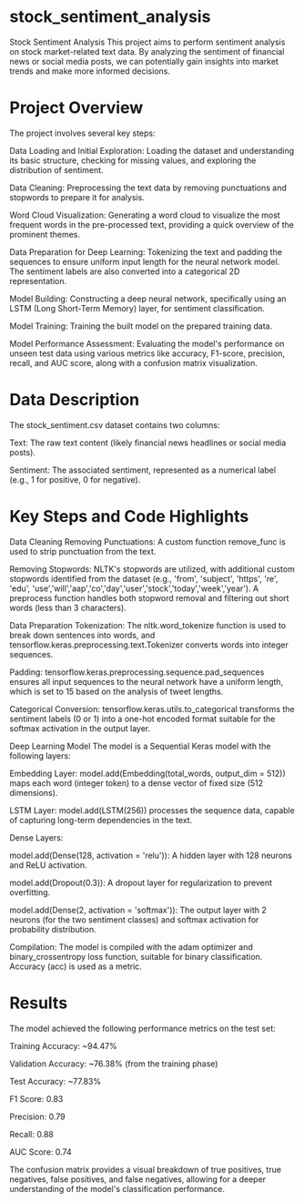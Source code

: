 # stock_sentiment_analysis
Stock Sentiment Analysis
This project aims to perform sentiment analysis on stock market-related text data. By analyzing the sentiment of financial news or social media posts, we can potentially gain insights into market trends and make more informed decisions.

# Project Overview
The project involves several key steps:

Data Loading and Initial Exploration: Loading the dataset and understanding its basic structure, checking for missing values, and exploring the distribution of sentiment.

Data Cleaning: Preprocessing the text data by removing punctuations and stopwords to prepare it for analysis.

Word Cloud Visualization: Generating a word cloud to visualize the most frequent words in the pre-processed text, providing a quick overview of the prominent themes.

Data Preparation for Deep Learning: Tokenizing the text and padding the sequences to ensure uniform input length for the neural network model. The sentiment labels are also converted into a categorical 2D representation.

Model Building: Constructing a deep neural network, specifically using an LSTM (Long Short-Term Memory) layer, for sentiment classification.

Model Training: Training the built model on the prepared training data.

Model Performance Assessment: Evaluating the model's performance on unseen test data using various metrics like accuracy, F1-score, precision, recall, and AUC score, along with a confusion matrix visualization.

# Data Description
The stock_sentiment.csv dataset contains two columns:

Text: The raw text content (likely financial news headlines or social media posts).

Sentiment: The associated sentiment, represented as a numerical label (e.g., 1 for positive, 0 for negative).

# Key Steps and Code Highlights
Data Cleaning
Removing Punctuations: A custom function remove_func is used to strip punctuation from the text.

Removing Stopwords: NLTK's stopwords are utilized, with additional custom stopwords identified from the dataset (e.g., 'from', 'subject', 'https', 're', 'edu', 'use','will','aap','co','day','user','stock','today','week','year'). A preprocess function handles both stopword removal and filtering out short words (less than 3 characters).

Data Preparation
Tokenization: The nltk.word_tokenize function is used to break down sentences into words, and tensorflow.keras.preprocessing.text.Tokenizer converts words into integer sequences.

Padding: tensorflow.keras.preprocessing.sequence.pad_sequences ensures all input sequences to the neural network have a uniform length, which is set to 15 based on the analysis of tweet lengths.

Categorical Conversion: tensorflow.keras.utils.to_categorical transforms the sentiment labels (0 or 1) into a one-hot encoded format suitable for the softmax activation in the output layer.

Deep Learning Model
The model is a Sequential Keras model with the following layers:

Embedding Layer: model.add(Embedding(total_words, output_dim = 512)) maps each word (integer token) to a dense vector of fixed size (512 dimensions).

LSTM Layer: model.add(LSTM(256)) processes the sequence data, capable of capturing long-term dependencies in the text.

Dense Layers:

model.add(Dense(128, activation = 'relu')): A hidden layer with 128 neurons and ReLU activation.

model.add(Dropout(0.3)): A dropout layer for regularization to prevent overfitting.

model.add(Dense(2, activation = 'softmax')): The output layer with 2 neurons (for the two sentiment classes) and softmax activation for probability distribution.

Compilation: The model is compiled with the adam optimizer and binary_crossentropy loss function, suitable for binary classification. Accuracy (acc) is used as a metric.

# Results
The model achieved the following performance metrics on the test set:

Training Accuracy: ~94.47%

Validation Accuracy: ~76.38% (from the training phase)

Test Accuracy: ~77.83%

F1 Score: 0.83

Precision: 0.79

Recall: 0.88

AUC Score: 0.74

The confusion matrix provides a visual breakdown of true positives, true negatives, false positives, and false negatives, allowing for a deeper understanding of the model's classification performance.
